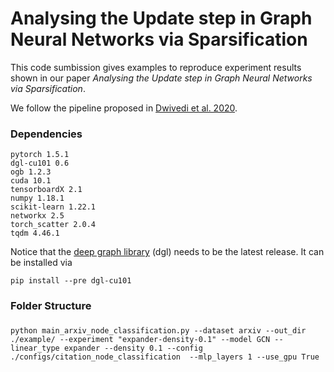 # Analysing the Update step in Graph Neural Networks via Sparsification
This code sumbission gives examples to reproduce experiment results shown in our paper
*Analysing the Update step in Graph Neural Networks via Sparsification*.

We follow the pipeline proposed in [Dwivedi et al. 2020](https://arxiv.org/pdf/2003.00982.pdf). 

### Dependencies
```
pytorch 1.5.1
dgl-cu101 0.6
ogb 1.2.3
cuda 10.1
tensorboardX 2.1
numpy 1.18.1
scikit-learn 1.22.1
networkx 2.5
torch_scatter 2.0.4
tqdm 4.46.1
```
Notice that the [deep graph library](https://www.dgl.ai/) (dgl) needs to be the latest release. It can be installed via
```
pip install --pre dgl-cu101
```  
### Folder Structure


### 
```
python main_arxiv_node_classification.py --dataset arxiv --out_dir ./example/ --experiment "expander-density-0.1" --model GCN --linear_type expander --density 0.1 --config ./configs/citation_node_classification  --mlp_layers 1 --use_gpu True
```
